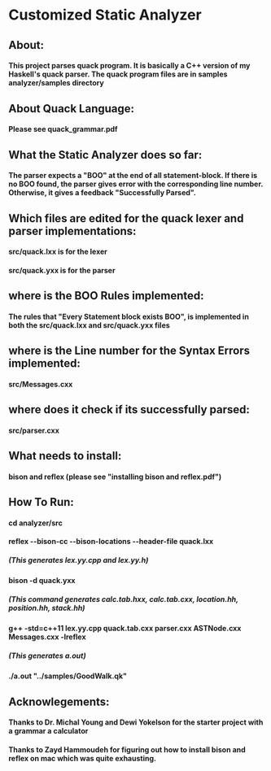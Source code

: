  # Customized Static Analyzer

## About: 
#### This project parses quack program. It is basically a C++ version of my Haskell's quack parser. The quack program files are in samples analyzer/samples directory

## About Quack Language:
#### Please see quack_grammar.pdf

## What the Static Analyzer does so far: 
#### The parser expects a "BOO" at the end of all statement-block. If there is no BOO found, the parser gives error with the corresponding line number. Otherwise, it gives a feedback "Successfully Parsed". 

## Which files are edited for the quack lexer and parser implementations:
#### src/quack.lxx is for the lexer 
#### src/quack.yxx is for the parser 

## where is the BOO Rules implemented:
#### The rules that "Every Statement block exists BOO", is implemented in both the src/quack.lxx and src/quack.yxx files

## where is the Line number for the Syntax Errors implemented:
#### src/Messages.cxx

## where does it check if its successfully parsed:
#### src/parser.cxx

## What needs to install: 
#### bison and reflex (please see "installing bison and reflex.pdf")

## How To Run:
#### cd analyzer/src
#### reflex --bison-cc --bison-locations --header-file quack.lxx 
##### (This generates lex.yy.cpp and lex.yy.h)
#### bison -d quack.yxx 
##### (This command generates calc.tab.hxx, calc.tab.cxx, location.hh, position.hh, stack.hh)
#### g++ -std=c++11 lex.yy.cpp quack.tab.cxx parser.cxx ASTNode.cxx Messages.cxx  -lreflex 
##### (This generates a.out)
#### ./a.out "../samples/GoodWalk.qk"

## Acknowlegements: 
#### Thanks to Dr. Michal Young and Dewi Yokelson for the starter project with a grammar a calculator
#### Thanks to Zayd Hammoudeh for figuring out how to install bison and reflex on mac which was quite exhausting. 
